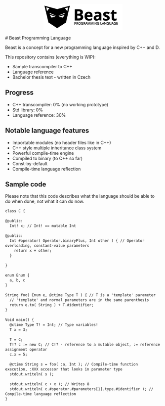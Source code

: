 <p align="center">
	<img src="./doc/logo_256w.png">
</p>
# Beast Programming Language

Beast is a concept for a new programming language inspired by C++ and D.

This repository contains (everything is WIP):
* Sample transcompiler to C++
* Language reference
* Bachelor thesis text - written in Czech

## Progress
* C++ transcompiler: 0% (no working prototype)
* Std library: 0%
* Language reference: 30%

## Notable language features
* Importable modules (no header files like in C++)
* C++ style multiple inheritance class system
* Powerful compile-time engine
* Compiled to binary (to C++ so far)
* Const-by-default
* Compile-time language reflection

## Sample code
Please note that this code describes what the language should be able to do when done, not what it can do now.
```beast
class C {
  
@public:
  Int! x; // Int! == mutable Int
  
@public:
  Int #operator( Operator.binaryPlus, Int other ) { // Operator overloading, constant-value parameters
    return x + other;
  }
  
}

enum Enum {
  a, b, c
}

String foo( Enum e, @ctime Type T ) { // T is a 'template' parameter
  // 'template' and normal parameters are in the same parenthesis
  return e.to( String ) + T.#identifier; 
}

Void main() {
  @ctime Type T! = Int; // Type variables!
  T x = 3;
  
  T = C;
  T!? c := new C; // C!? - reference to a mutable object, := reference assignment operator
  c.x = 5;

  @ctime String s = foo( :a, Int ); // Compile-time function execution, :XXX accessor that looks in parameter type
  stdout.writeln( s );
  
  stdout.writeln( c + x ); // Writes 8
  stdout.writeln( c.#operator.#parameters[1].type.#identifier ); // Compile-time language reflection
}
```
